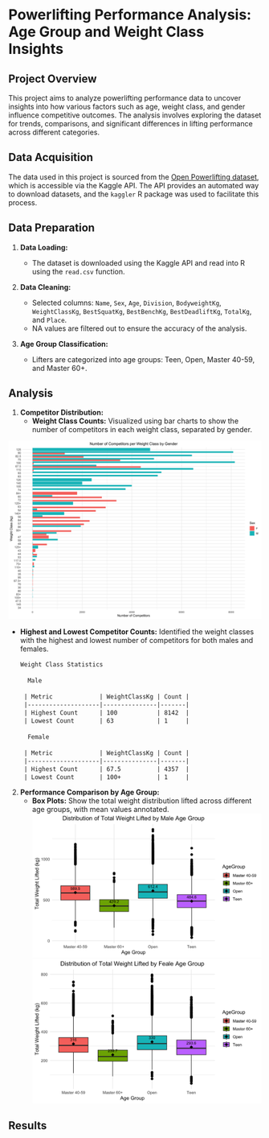 # Powerlifting Performance Analysis: Age Group and Weight Class Insights

## Project Overview
This project aims to analyze powerlifting performance data to uncover insights into how various factors such as age, weight class, and gender influence competitive outcomes. The analysis involves exploring the dataset for trends, comparisons, and significant differences in lifting performance across different categories.

## Data Acquisition
The data used in this project is sourced from the [Open Powerlifting dataset](https://www.kaggle.com/datasets/ashley93/openpowerlifting), which is accessible via the Kaggle API. The API provides an automated way to download datasets, and the `kaggler` R package was used to facilitate this process.

## Data Preparation

1. **Data Loading:**
   - The dataset is downloaded using the Kaggle API and read into R using the `read.csv` function.

2. **Data Cleaning:**
   - Selected columns: `Name`, `Sex`, `Age`, `Division`, `BodyweightKg`, `WeightClassKg`, `BestSquatKg`, `BestBenchKg`, `BestDeadliftKg`, `TotalKg`, and `Place`.
   - NA values are filtered out to ensure the accuracy of the analysis.

3. **Age Group Classification:**
   - Lifters are categorized into age groups: Teen, Open, Master 40-59, and Master 60+.

## Analysis

1. **Competitor Distribution:**
   - **Weight Class Counts:** Visualized using bar charts to show the number of competitors in each weight class, separated by gender.
     
![Number of Competitors per Weight Class by Gender](plots/competitor_count.png) 

   - **Highest and Lowest Competitor Counts:** Identified the weight classes with the highest and lowest number of competitors for both males and females.
     
     ```
     Weight Class Statistics

       Male
      
      | Metric             | WeightClassKg | Count |
      |--------------------|---------------|-------|
      | Highest Count      | 100           | 8142  |
      | Lowest Count       | 63            | 1     |
      
       Female
      
      | Metric             | WeightClassKg | Count |
      |--------------------|---------------|-------|
      | Highest Count      | 67.5          | 4357  |
      | Lowest Count       | 100+          | 1     |
     
     ```
2. **Performance Comparison by Age Group:**
   - **Box Plots:** Show the total weight distribution lifted across different age groups, with mean values annotated.
![Distribution of Total Weight Lifted by Male Age Group](plots/Distribution%20of%20Total%20Weight%20Lifted%20by%20Male%20Age%20Group.png) ![Distribution of Total Weight Lifted by female Age Group](plots/Distribution%20of%20Total%20Weight%20Lifted%20by%20Feale%20Age%20Group.png) 







## Results


